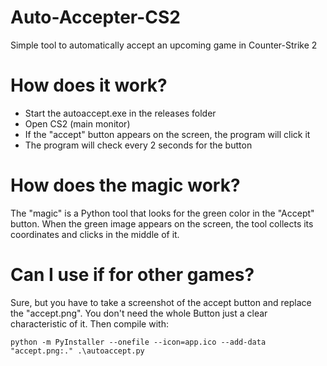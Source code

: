 # Auto-Accepter-CS2
Simple tool to automatically accept an upcoming game in Counter-Strike 2

# How does it work?
- Start the autoaccept.exe in the releases folder
- Open CS2 (main monitor)
- If the "accept" button appears on the screen, the program will click it
- The program will check every 2 seconds for the button

# How does the magic work?
The "magic" is a Python tool that looks for the green color in the "Accept" button.
When the green image appears on the screen, the tool collects its coordinates and clicks in the middle of it.

# Can I use if for other games?
Sure, but you have to take a screenshot of the accept button and replace the "accept.png".
You don't need the whole Button just a clear characteristic of it.
Then compile with:

```python -m PyInstaller --onefile --icon=app.ico --add-data "accept.png:." .\autoaccept.py```
